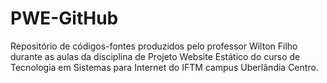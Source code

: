 # PWE-GitHub
Repositório de códigos-fontes produzidos pelo professor Wilton Filho durante as aulas da disciplina de Projeto Website Estático do curso de Tecnologia em Sistemas para Internet do IFTM campus Uberlândia Centro.
